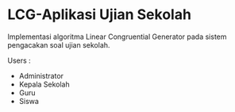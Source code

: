 # LCG-Aplikasi Ujian Sekolah
 Implementasi algoritma Linear Congruential Generator pada sistem pengacakan soal ujian sekolah.
 
 Users :
 - Administrator
 - Kepala Sekolah
 - Guru
 - Siswa
